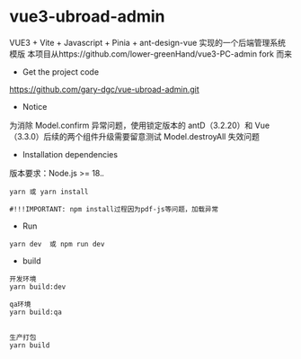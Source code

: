 # vue3-ubroad-admin

VUE3 + Vite + Javascript + Pinia + ant-design-vue 实现的一个后端管理系统模版
本项目从https://github.com/lower-greenHand/vue3-PC-admin fork 而来

- Get the project code
  
https://github.com/gary-dgc/vue-ubroad-admin.git

- Notice
  
为消除 Model.confirm 异常问题，使用锁定版本的 antD（3.2.20）和 Vue（3.3.0）后续的两个组件升级需要留意测试 Model.destroyAll 失效问题

- Installation dependencies

版本要求：Node.js >= 18.*.*


```
yarn 或 yarn install

#!!!IMPORTANT: npm install过程因为pdf-js等问题，加载异常
```

- Run

```
yarn dev  或 npm run dev
```

- build

```
开发环境
yarn build:dev

qa环境
yarn build:qa


生产打包
yarn build

```
